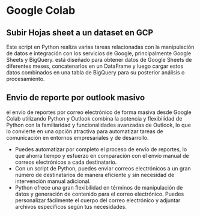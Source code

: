 # Google Colab

## Subir Hojas sheet a un dataset en GCP

Este script en Python realiza varias tareas relacionadas con la manipulación de datos e integración con los servicios de Google, principalmente Google Sheets y BigQuery.  está diseñado para obtener datos de Google Sheets de diferentes meses, concatenarlos en un DataFrame y luego cargar estos datos combinados en una tabla de BigQuery para su posterior análisis o procesamiento.

## Envio de reporte por outlook masivo

el envío de reportes por correo electrónico de forma masiva desde Google Colab utilizando Python y Outlook combina la potencia y flexibilidad de Python con la familiaridad y funcionalidades avanzadas de Outlook, lo que lo convierte en una opción atractiva para automatizar tareas de comunicación en entornos empresariales y de desarrollo.

- Puedes automatizar por completo el proceso de envío de reportes, lo que ahorra tiempo y esfuerzo en comparación con el envío manual de correos electrónicos a cada destinatario.
- Con un script de Python, puedes enviar correos electrónicos a un gran número de destinatarios de manera eficiente y sin necesidad de intervención manual adicional.
- Python ofrece una gran flexibilidad en términos de manipulación de datos y generación de contenido para el correo electrónico. Puedes personalizar fácilmente el cuerpo del correo electrónico y adjuntar archivos específicos según tus necesidades.
